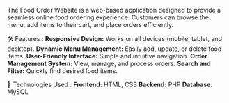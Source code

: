 The Food Order Website is a web-based application designed to provide a seamless online food ordering experience. 
Customers can browse the menu, add items to their cart, and place orders efficiently.

🛠 Features : 
**Responsive Design:** Works on all devices (mobile, tablet, and desktop).
**Dynamic Menu Management:** Easily add, update, or delete food items.
**User-Friendly Interface:** Simple and intuitive navigation.
**Order Management System:** View, manage, and process orders.
**Search and Filter:** Quickly find desired food items.

🚀 Technologies Used : 
**Frontend:** HTML, CSS
**Backend:** PHP 
**Database**: MySQL
